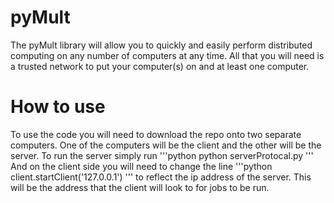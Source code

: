 # pyMult
The pyMult library will allow you to quickly and easily perform distributed computing on any number of computers at any time. All that you will need is a trusted network to put your computer(s) on and at least one computer.

# How to use
To use the code you will need to download the repo onto two separate computers. One of the computers will be the client and the other will be the server. To run the server simply run
'''python
python serverProtocal.py
'''
And on the client side you will need to change the line
'''python
client.startClient('127.0.0.1')
''' 
to reflect the ip address of the server. This will be the address that the client will look to for jobs to be run.
